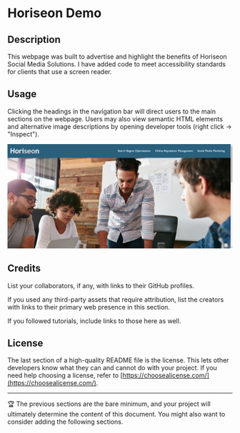 # Horiseon Demo

## Description

This webpage was built to advertise and highlight the benefits of Horiseon Social Media Solutions. I have added code to meet accessibility standards for clients that use a screen reader. 

## Usage

Clicking the headings in the navigation bar will direct users to the main sections on the webpage. Users may also view semantic HTML elements and alternative image descriptions by opening developer tools (right click -> "Inspect"). 

![Image of desktop view of Horiseon webpage header and navigation bar](assets/images/screenshot-demo.png)

## Credits

List your collaborators, if any, with links to their GitHub profiles.

If you used any third-party assets that require attribution, list the creators with links to their primary web presence in this section.

If you followed tutorials, include links to those here as well.

## License

The last section of a high-quality README file is the license. This lets other developers know what they can and cannot do with your project. If you need help choosing a license, refer to [https://choosealicense.com/](https://choosealicense.com/).

---

🏆 The previous sections are the bare minimum, and your project will ultimately determine the content of this document. You might also want to consider adding the following sections.
